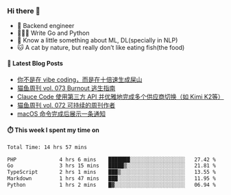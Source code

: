 ### Hi there 👋

- 🔧 Backend engineer
- 👨🏻‍💻 Write Go and Python
- 🔭 Know a little something about ML, DL(specially in NLP)
- 🐱 A cat by nature, but really don’t like eating fish(the food)

#### 📖 Latest Blog Posts
<!-- BLOG-POST-LIST:START -->
- [你不是在 vibe coding，而是在十倍速生成屎山](https://ameow.xyz/archives/vibe-coding-or-shit-generating)
- [猫鱼周刊 vol. 073 Burnout 逃生指南](https://ameow.xyz/archives/weekly-073)
- [Clauce Code 使用第三方 API 并优雅地完成多个供应商切换（如 Kimi K2等）](https://ameow.xyz/archives/claude-code-graceful-usage-with-third-party-api)
- [猫鱼周刊 vol. 072 可持续的周刊作者](https://ameow.xyz/archives/weekly-072)
- [macOS 命令完成后展示一条通知](https://ameow.xyz/archives/display-notification-after-command-finishes-macos)
<!-- BLOG-POST-LIST:END -->

#### ⏱️ This week I spent my time on
<!--START_SECTION:waka-->

```txt
Total Time: 14 hrs 57 mins

PHP              4 hrs 6 mins    ███████░░░░░░░░░░░░░░░░░░   27.42 %
Go               3 hrs 15 mins   █████▒░░░░░░░░░░░░░░░░░░░   21.81 %
TypeScript       2 hrs 1 mins    ███▒░░░░░░░░░░░░░░░░░░░░░   13.55 %
Markdown         1 hrs 47 mins   ███░░░░░░░░░░░░░░░░░░░░░░   11.95 %
Python           1 hrs 2 mins    █▓░░░░░░░░░░░░░░░░░░░░░░░   06.94 %
```

<!--END_SECTION:waka-->

<!--
**LeslieLeung/LeslieLeung** is a ✨ _special_ ✨ repository because its `README.md` (this file) appears on your GitHub profile.

Here are some ideas to get you started:

- 🔭 I’m currently working on ...
- 🌱 I’m currently learning ...
- 👯 I’m looking to collaborate on ...
- 🤔 I’m looking for help with ...
- 💬 Ask me about ...
- 📫 How to reach me: ...
- 😄 Pronouns: ...
- ⚡ Fun fact: ...
-->
